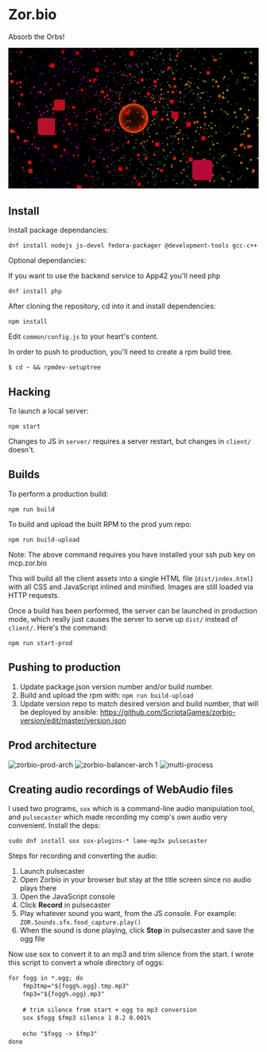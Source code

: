 # Zor.bio

Absorb the Orbs!

![Huge zorbio orb](./preview.png)

## Install

Install package dependancies:

    dnf install nodejs js-devel fedora-packager @development-tools gcc-c++
    
Optional dependancies:

If you want to use the backend service to App42 you'll need php

    dnf install php

After cloning the repository, cd into it and install dependencies:

    npm install

Edit `common/config.js` to your heart's content.

In order to push to production, you'll need to create a rpm build tree.

    $ cd ~ && rpmdev-setuptree

## Hacking

To launch a local server:

    npm start

Changes to JS in `server/` requires a server restart, but changes in `client/`
doesn't.

## Builds

To perform a production build:

    npm run build

To build and upload the built RPM to the prod yum repo:

    npm run build-upload

Note: The above command requires you have installed your ssh pub key on mcp.zor.bio

This will build all the client assets into a single HTML file
(`dist/index.html`) with all CSS and JavaScript inlined and minified.  Images
are still loaded via HTTP requests.

Once a build has been performed, the server can be launched in production mode,
which really just causes the server to serve up `dist/` instead of `client/`.
Here's the command:

    npm run start-prod

## Pushing to production

 1. Update package.json version number and/or build number.
 2. Build and upload the rpm with: `npm run build-upload`
 3. Update version repo to match desired version and build number, that will be deployed by ansible: https://github.com/ScriptaGames/zorbio-version/edit/master/version.json
 
## Prod architecture
![zorbio-prod-arch](https://cloud.githubusercontent.com/assets/3926730/18444665/31c9302c-78e8-11e6-8147-d7033cd2dd42.png)
![zorbio-balancer-arch 1](https://cloud.githubusercontent.com/assets/3926730/18276080/89006160-7417-11e6-8a12-19b891b0f0c5.png)
![multi-process](https://cloud.githubusercontent.com/assets/3926730/18602090/cb485666-7c34-11e6-9f18-eb91f733bc45.png)


## Creating audio recordings of WebAudio files

I used two programs, `sox` which is a command-line audio manipulation tool, and
`pulsecaster` which made recording my comp's own audio very convenient.
Install the deps:

    sudo dnf install sox sox-plugins-* lame-mp3x pulsecaster

Steps for recording and converting the audio:

 1. Launch pulsecaster
 2. Open Zorbio in your browser but stay at the title screen since no audio
    plays there
 3. Open the JavaScript console
 4. Click **Record** in pulsecaster
 5. Play whatever sound you want, from the JS console.  For example:
    `ZOR.Sounds.sfx.food_capture.play()`
 6. When the sound is done playing, click **Stop** in pulsecaster and save the
    ogg file

Now use sox to convert it to an mp3 and trim silence from the start.  I wrote
this script to convert a whole directory of oggs:

    for fogg in *.ogg; do
        fmp3tmp="${fogg%.ogg}.tmp.mp3"
        fmp3="${fogg%.ogg}.mp3"

        # trim silence from start + ogg to mp3 conversion
        sox $fogg $fmp3 silence 1 0.2 0.001%

        echo "$fogg -> $fmp3"
    done

